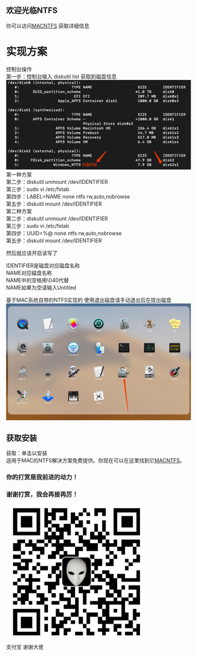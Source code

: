 ## 欢迎光临NTFS
你可以访问[MACNTFS](https://fkv587.github.io/MACNTFS/) 获取详细信息

# 实现方案 
控制台操作  
第一步：控制台输入 diskutil list
获取到磁盘信息
![Image text](https://github.com/FKV587/MACNTFS/blob/master/files/3847f7b46b1f352db552338443213a48.png)  
第一种方案  
第二步：diskutil unmount /dev/IDENTIFIER  
第三步：sudo vi /etc/fstab  
第四步：LABEL=NAME none ntfs rw,auto,nobrowse  
第五步：diskutil mount /dev/IDENTIFIER  
第二种方案  
第二步：diskutil unmount /dev/IDENTIFIER  
第三步：sudo vi /etc/fstab  
第四步：UUID=%@ none ntfs rw,auto,nobrowse  
第五步：diskutil mount /dev/IDENTIFIER  

然后就应该开启读写了

IDENTIFIER是磁盘对应磁盘名称  
NAME对应磁盘名称   
NAME中的空格用\040代替  
NAME如果为空请输入Untitled

基于MAC系统自带的NTFS实现的 使用退出磁盘请手动退出后在拔出磁盘  
![Image text](https://github.com/FKV587/MACNTFS/blob/master/files/f7b7571f6eca95f8aa140bad6bbdfde6.png)

## 获取安装 
获取：单击以安装  
适用于MAC的NTFS解决方案免费提供。你现在可以在这里找到它[MACNTFS](https://fkv587.github.io/MACNTFS)。

### 你的打赏是我前进的动力！
### 谢谢打赏，我会再接再厉！
![Image text](https://github.com/FKV587/MACNTFS/blob/master/files/36afdd175de8cf5031879d91b6f036e8.png)  
支付宝 谢谢大佬
